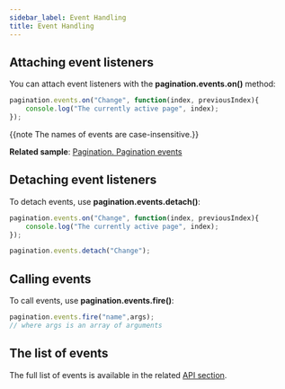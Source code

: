```yaml
---
sidebar_label: Event Handling
title: Event Handling
---          
```


## Attaching event listeners

You can attach event listeners with the **pagination.events.on()** method:

~~~js
pagination.events.on("Change", function(index, previousIndex){
    console.log("The currently active page", index);
});
~~~

{{note The names of events are case-insensitive.}}

**Related sample**: [Pagination. Pagination events](https://snippet.dhtmlx.com/mlrtmj7p)

## Detaching event listeners

To detach events, use **pagination.events.detach()**:

~~~js
pagination.events.on("Change", function(index, previousIndex){
    console.log("The currently active page", index);
});

pagination.events.detach("Change");
~~~

## Calling events

To call events, use **pagination.events.fire()**:

~~~js
pagination.events.fire("name",args);
// where args is an array of arguments
~~~

## The list of events

The full list of events is available in the related [API section](pagination/api/refs/pagination_events.md).
